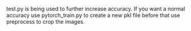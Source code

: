 test.py is being used to further increase accuracy.
If you want a normal accuracy use pytorch_train.py to create a new pkl file before that use preprocess to crop the images.